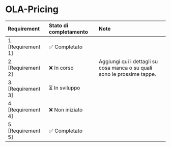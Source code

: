 # OLA-Pricing

| Requirement | Stato di completamento | Note |
| :--- | :--- | :--- |
| 1. [Requirement 1] | :white_check_mark: Completato | |
| 2. [Requirement 2] | :x: In corso | Aggiungi qui i dettagli su cosa manca o su quali sono le prossime tappe. |
| 3. [Requirement 3] | :hourglass_flowing_sand: In sviluppo | |
| 4. [Requirement 4] | :x: Non iniziato | |
| 5. [Requirement 5] | :white_check_mark: Completato | |
